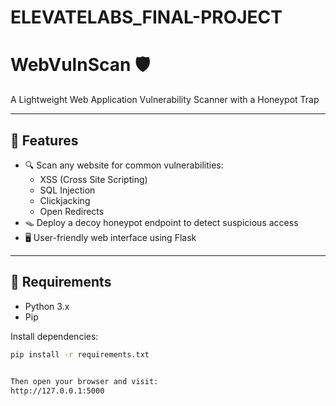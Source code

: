 # ELEVATELABS_FINAL-PROJECT


# WebVulnScan 🛡️  
A Lightweight Web Application Vulnerability Scanner with a Honeypot Trap

---

## 🚀 Features

- 🔍 Scan any website for common vulnerabilities:
  - XSS (Cross Site Scripting)
  - SQL Injection
  - Clickjacking
  - Open Redirects
- 🪤 Deploy a decoy honeypot endpoint to detect suspicious access
- 🖥️ User-friendly web interface using Flask

---

## 🧰 Requirements

- Python 3.x
- Pip

Install dependencies:

```bash
pip install -r requirements.txt


Then open your browser and visit:
http://127.0.0.1:5000
